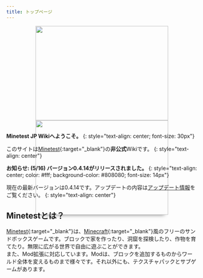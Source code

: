 ```yaml
---
title: トップページ
---
```

<div align="center" style="height: 250px">
  <div class="carousel slide" data-ride="carousel" data-interval="5000" style="width: 350px">
    <div class="carousel-inner" role="listbox" style="box-shadow: 0 10px 10px -10px #777">
      <div class="item active">
        <img width="350px" height="250px" src="{{ site.github.url }}/images/screenshot_1.png">
      </div>
      <div class="item">
        <img width="350px" height="250px" src="{{ site.github.url }}/images/screenshot_2.png">
      </div>
    </div>
  </div>
</div>

<br>

**Minetest JP Wikiへようこそ。**
{: style="text-align: center; font-size: 30px"}

このサイトは[Minetest](http://www.minetest.net){:target="_blank"}の**非公式**Wikiです。
{: style="text-align: center"}

**お知らせ: (5/16) バージョン0.4.14がリリースされました。**
{: style="text-align: center; color: #fff; background-color: #808080; font-size: 14px"}

現在の最新バージョンは0.4.14です。アップデートの内容は[アップデート情報](http://minetest.wiki.fc2.com/wiki/アップデート情報)をご覧ください。
{: style="text-align: center"}

## Minetestとは？
[Minetest](http://www.minetest.net){:target="_blank"}は、[Minecraft](https://minecraft.net){:target="_blank"}風のフリーのサンドボックスゲームです。ブロックで家を作ったり、洞窟を探検したり、作物を育てたり。無限に広がる世界で自由に遊ぶことができます。<br>また、Mod拡張に対応しています。Modは、ブロックを追加するものからワールド全体を変えるものまで様々です。それ以外にも、テクスチャパックとサブゲームがあります。

